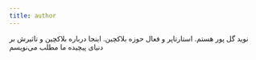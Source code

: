 ```yaml
---
title: author
---
```


نوید گل پور هستم. استارتاپر و فعال حوزه بلاکچین. اینجا درباره بلاکچین و تاثیرش بر دنیای پیچیده ما مطلب می‌نویسم
